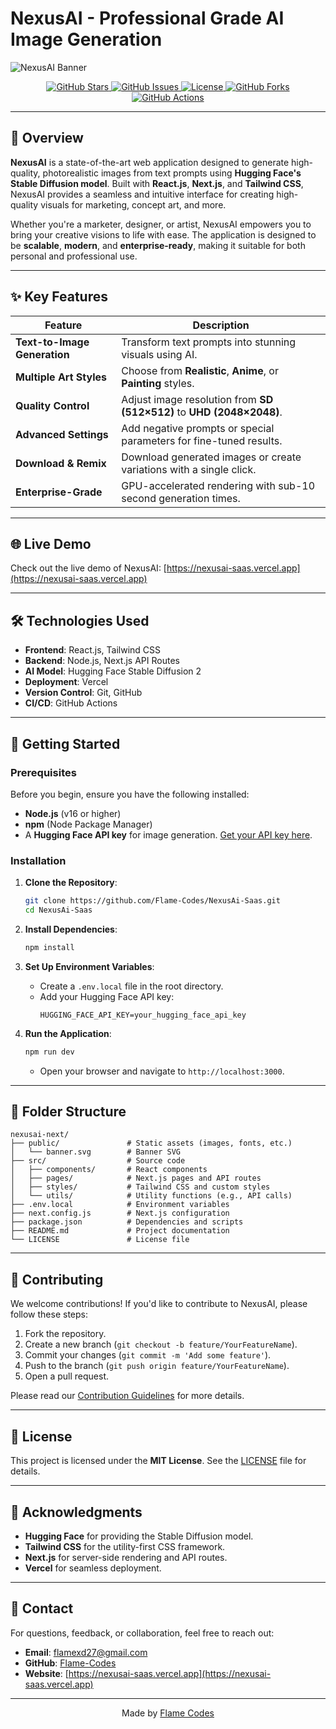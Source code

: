 # NexusAI - Professional Grade AI Image Generation

![NexusAI Banner](https://raw.githubusercontent.com/Flame-Codes/NexusAi-Saas/main/public/banner.svg)

<p align="center">
  <a href="https://github.com/Flame-Codes/NexusAi-Saas/stargazers">
    <img src="https://img.shields.io/github/stars/Flame-Codes/NexusAi-Saas?style=for-the-badge" alt="GitHub Stars">
  </a>
  <a href="https://github.com/Flame-Codes/NexusAi-Saas/issues">
    <img src="https://img.shields.io/github/issues/Flame-Codes/NexusAi-Saas?style=for-the-badge" alt="GitHub Issues">
  </a>
  <a href="https://github.com/Flame-Codes/NexusAi-Saas/blob/main/LICENSE">
    <img src="https://img.shields.io/github/license/Flame-Codes/NexusAi-Saas?style=for-the-badge" alt="License">
  </a>
  <a href="https://github.com/Flame-Codes/NexusAi-Saas/network/members">
    <img src="https://img.shields.io/github/forks/Flame-Codes/NexusAi-Saas?style=for-the-badge" alt="GitHub Forks">
  </a>
  <a href="https://github.com/Flame-Codes/NexusAi-Saas/actions">
    <img src="https://img.shields.io/github/actions/workflow/status/Flame-Codes/NexusAi-Saas/ci.yml?style=for-the-badge" alt="GitHub Actions">
  </a>
</p>

---

## 🚀 Overview

**NexusAI** is a state-of-the-art web application designed to generate high-quality, photorealistic images from text prompts using **Hugging Face's Stable Diffusion model**. Built with **React.js**, **Next.js**, and **Tailwind CSS**, NexusAI provides a seamless and intuitive interface for creating high-quality visuals for marketing, concept art, and more.

Whether you're a marketer, designer, or artist, NexusAI empowers you to bring your creative visions to life with ease. The application is designed to be **scalable**, **modern**, and **enterprise-ready**, making it suitable for both personal and professional use.

---

## ✨ Key Features

| Feature                  | Description                                                                 |
|--------------------------|-----------------------------------------------------------------------------|
| **Text-to-Image Generation** | Transform text prompts into stunning visuals using AI.                     |
| **Multiple Art Styles**  | Choose from **Realistic**, **Anime**, or **Painting** styles.               |
| **Quality Control**      | Adjust image resolution from **SD (512×512)** to **UHD (2048×2048)**.       |
| **Advanced Settings**    | Add negative prompts or special parameters for fine-tuned results.          |
| **Download & Remix**     | Download generated images or create variations with a single click.         |
| **Enterprise-Grade**     | GPU-accelerated rendering with sub-10 second generation times.              |

---

## 🌐 Live Demo

Check out the live demo of NexusAI: [https://nexusai-saas.vercel.app](https://nexusai-saas.vercel.app)

---

## 🛠️ Technologies Used

- **Frontend**: React.js, Tailwind CSS
- **Backend**: Node.js, Next.js API Routes
- **AI Model**: Hugging Face Stable Diffusion 2
- **Deployment**: Vercel
- **Version Control**: Git, GitHub
- **CI/CD**: GitHub Actions

---

## 🚀 Getting Started

### Prerequisites

Before you begin, ensure you have the following installed:

- **Node.js** (v16 or higher)
- **npm** (Node Package Manager)
- A **Hugging Face API key** for image generation. [Get your API key here](https://huggingface.co/settings/tokens).

### Installation

1. **Clone the Repository**:
   ```bash
   git clone https://github.com/Flame-Codes/NexusAi-Saas.git
   cd NexusAi-Saas
   ```

2. **Install Dependencies**:
   ```bash
   npm install
   ```

3. **Set Up Environment Variables**:
   - Create a `.env.local` file in the root directory.
   - Add your Hugging Face API key:
     ```plaintext
     HUGGING_FACE_API_KEY=your_hugging_face_api_key
     ```

4. **Run the Application**:
   ```bash
   npm run dev
   ```
   - Open your browser and navigate to `http://localhost:3000`.

---

## 📂 Folder Structure

```
nexusai-next/
├── public/               # Static assets (images, fonts, etc.)
│   └── banner.svg        # Banner SVG
├── src/                  # Source code
│   ├── components/       # React components
│   ├── pages/            # Next.js pages and API routes
│   ├── styles/           # Tailwind CSS and custom styles
│   └── utils/            # Utility functions (e.g., API calls)
├── .env.local            # Environment variables
├── next.config.js        # Next.js configuration
├── package.json          # Dependencies and scripts
├── README.md             # Project documentation
└── LICENSE               # License file
```

---



## 🤝 Contributing

We welcome contributions! If you'd like to contribute to NexusAI, please follow these steps:

1. Fork the repository.
2. Create a new branch (`git checkout -b feature/YourFeatureName`).
3. Commit your changes (`git commit -m 'Add some feature'`).
4. Push to the branch (`git push origin feature/YourFeatureName`).
5. Open a pull request.

Please read our [Contribution Guidelines](CONTRIBUTING.md) for more details.

---

## 📜 License

This project is licensed under the **MIT License**. See the [LICENSE](LICENSE) file for details.

---

## 🙏 Acknowledgments

- **Hugging Face** for providing the Stable Diffusion model.
- **Tailwind CSS** for the utility-first CSS framework.
- **Next.js** for server-side rendering and API routes.
- **Vercel** for seamless deployment.

---

## 📧 Contact

For questions, feedback, or collaboration, feel free to reach out:

- **Email**: flamexd27@gmail.com
- **GitHub**: [Flame-Codes](https://github.com/Flame-Codes)
- **Website**: [https://nexusai-saas.vercel.app](https://nexusai-saas.vercel.app)

---

<p align="center">
  Made by <a href="https://github.com/Flame-Codes">Flame Codes</a>
</p>
